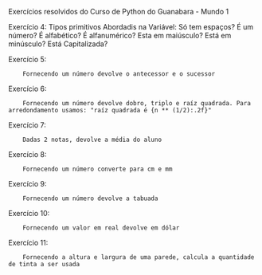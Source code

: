 Exercícios resolvidos do Curso de Python do Guanabara - Mundo 1


Exercício 4: 
    Tipos primitivos
    Abordadis na Variável:
        Só tem espaços?
        É um número?
        É alfabético?
        É alfanumérico?
        Esta em maiúsculo?
        Está em minúsculo?
        Está Capitalizada?

Exercício 5:
        
        Fornecendo um número devolve o antecessor e o sucessor

Exercício 6:

        Fornecendo um número devolve dobro, triplo e raíz quadrada. Para arredondamento usamos: "raíz quadrada é {n ** (1/2):.2f}"

Exercício 7:

        Dadas 2 notas, devolve a média do aluno

Exercício 8:

        Fornecendo um número converte para cm e mm

Exercício 9:

        Fornecendo um número devolve a tabuada
    
Exercício 10:

        Fornecendo um valor em real devolve em dólar
    
Exercício 11:

        Fornecendo a altura e largura de uma parede, calcula a quantidade de tinta a ser usada

